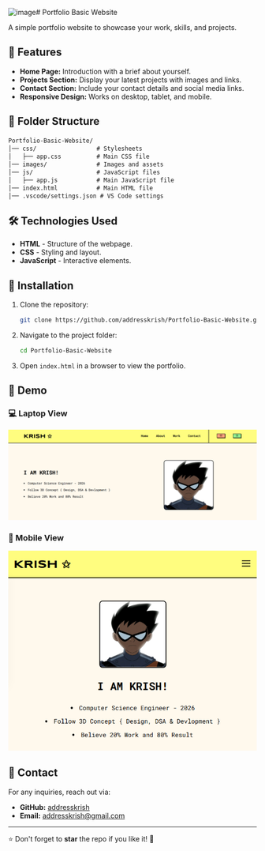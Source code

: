 ![image](https://github.com/user-attachments/assets/c458212e-b302-422b-960e-068975ef3c73)# Portfolio Basic Website

A simple portfolio website to showcase your work, skills, and projects.

## 🚀 Features
- **Home Page:** Introduction with a brief about yourself.
- **Projects Section:** Display your latest projects with images and links.
- **Contact Section:** Include your contact details and social media links.
- **Responsive Design:** Works on desktop, tablet, and mobile.

## 📂 Folder Structure
```
Portfolio-Basic-Website/
│── css/                 # Stylesheets
│   ├── app.css          # Main CSS file
│── images/              # Images and assets
│── js/                  # JavaScript files
│   ├── app.js           # Main JavaScript file
│── index.html           # Main HTML file
│── .vscode/settings.json # VS Code settings
```

## 🛠️ Technologies Used
- **HTML** - Structure of the webpage.
- **CSS** - Styling and layout.
- **JavaScript** - Interactive elements.

## 📌 Installation
1. Clone the repository:
   ```bash
   git clone https://github.com/addresskrish/Portfolio-Basic-Website.git
   ```
2. Navigate to the project folder:
   ```bash
   cd Portfolio-Basic-Website
   ```
3. Open `index.html` in a browser to view the portfolio.

## 📱 Demo
### 💻 Laptop View
![Laptop Demo](images/Me-1.png)

### 📱 Mobile View
![Mobile Demo](images/Me-2.png)

## 📧 Contact
For any inquiries, reach out via:
- **GitHub:** [addresskrish](https://github.com/addresskrish)
- **Email:** addresskrish@gmail.com

---
⭐ Don't forget to **star** the repo if you like it! 🚀

